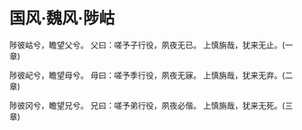 # 国风·魏风·陟岵

陟彼岵兮，瞻望父兮。
父曰：嗟予子行役，夙夜无已。
上慎旃哉，犹来无止。(一章)

陟彼屺兮，瞻望母兮。
母曰：嗟予季行役，夙夜无寐。
上慎旃哉，犹来无弃。(二章)

陟彼冈兮，瞻望兄兮。
兄曰：嗟予弟行役，夙夜必偕。
上慎旃哉，犹来无死。(三章)

